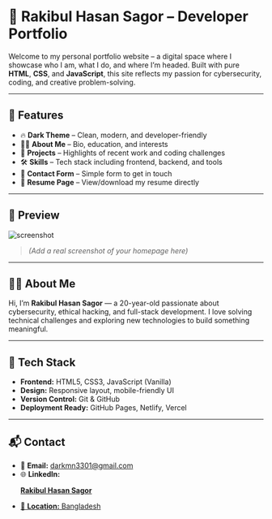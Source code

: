 # 🌙 Rakibul Hasan Sagor – Developer Portfolio

Welcome to my personal portfolio website – a digital space where I showcase who I am, what I do, and where I’m headed. Built with pure **HTML**, **CSS**, and **JavaScript**, this site reflects my passion for cybersecurity, coding, and creative problem-solving.

---

## 🚀 Features

- 🔥 **Dark Theme** – Clean, modern, and developer-friendly
- 🧑‍💻 **About Me** – Bio, education, and interests
- 📁 **Projects** – Highlights of recent work and coding challenges
- 🛠 **Skills** – Tech stack including frontend, backend, and tools
- 📩 **Contact Form** – Simple form to get in touch
- 📄 **Resume Page** – View/download my resume directly

---

## 📸 Preview

![screenshot](assets/images/preview.png)  
> *(Add a real screenshot of your homepage here)*

---

## 🧑‍💼 About Me

Hi, I’m **Rakibul Hasan Sagor** — a 20-year-old passionate about cybersecurity, ethical hacking, and full-stack development. I love solving technical challenges and exploring new technologies to build something meaningful.

---

## 🧰 Tech Stack

- **Frontend:** HTML5, CSS3, JavaScript (Vanilla)
- **Design:** Responsive layout, mobile-friendly UI
- **Version Control:** Git & GitHub
- **Deployment Ready:** GitHub Pages, Netlify, Vercel

---


## 📬 Contact
- 📧 **Email:** darkmn3301@gmail.com
- 🌐 **LinkedIn:** <p><a href="https://www.linkedin.com/in/rakibul-hasan-sagor/"><b> Rakibul Hasan Sagor</b>  </p>
- 📍 **Location:** Bangladesh
